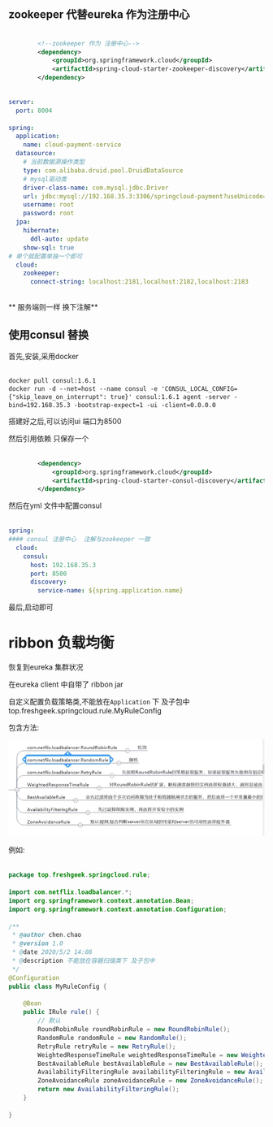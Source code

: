 


## zookeeper 代替eureka 作为注册中心



```xml

        <!--zookeeper 作为 注册中心-->
        <dependency>
            <groupId>org.springframework.cloud</groupId>
            <artifactId>spring-cloud-starter-zookeeper-discovery</artifactId>
        </dependency>

```

```yaml

server:
  port: 8004

spring:
  application:
    name: cloud-payment-service
  datasource:
    # 当前数据源操作类型
    type: com.alibaba.druid.pool.DruidDataSource
    # mysql驱动类
    driver-class-name: com.mysql.jdbc.Driver
    url: jdbc:mysql://192.168.35.3:3306/springcloud-payment?useUnicode=true&characterEncoding=UTF-8&useSSL=false&serverTimezone=GMT%2B8
    username: root
    password: root
  jpa:
    hibernate:
      ddl-auto: update
    show-sql: true
# 单个就配置单独一个即可
  cloud:
    zookeeper:
      connect-string: localhost:2181,localhost:2182,localhost:2183



```

** 服务端则一样 换下注解**

## 使用consul 替换 

首先,安装,采用docker

```shell

docker pull consul:1.6.1
docker run -d --net=host --name consul -e 'CONSUL_LOCAL_CONFIG={"skip_leave_on_interrupt": true}' consul:1.6.1 agent -server -bind=192.168.35.3 -bootstrap-expect=1 -ui -client=0.0.0.0

```

搭建好之后,可以访问ui 端口为8500


然后引用依赖 只保存一个
```xml

        <dependency>
            <groupId>org.springframework.cloud</groupId>
            <artifactId>spring-cloud-starter-consul-discovery</artifactId>
        </dependency>


```


然后在yml 文件中配置consul

```yaml

spring:
#### consul 注册中心  注解与zookeeper 一致
  cloud:
    consul:
      host: 192.168.35.3
      port: 8500
      discovery:
        service-name: ${spring.application.name}


```

最后,启动即可





# ribbon 负载均衡

恢复到eureka 集群状况

在eureka client 中自带了 ribbon jar 

自定义配置负载策略类,不能放在`Application` 下 及子包中
top.freshgeek.springcloud.rule.MyRuleConfig

包含方法:

![img/ribbon-rule.jpg](../img/ribbon-rule.jpg)


例如:
```java

package top.freshgeek.springcloud.rule;

import com.netflix.loadbalancer.*;
import org.springframework.context.annotation.Bean;
import org.springframework.context.annotation.Configuration;

/**
 * @author chen.chao
 * @version 1.0
 * @date 2020/5/2 14:08
 * @description 不能放在容器扫描类下 及子包中
 */
@Configuration
public class MyRuleConfig {

    @Bean
    public IRule rule() {
        // 默认
        RoundRobinRule roundRobinRule = new RoundRobinRule();
        RandomRule randomRule = new RandomRule();
        RetryRule retryRule = new RetryRule();
        WeightedResponseTimeRule weightedResponseTimeRule = new WeightedResponseTimeRule();
        BestAvailableRule bestAvailableRule = new BestAvailableRule();
        AvailabilityFilteringRule availabilityFilteringRule = new AvailabilityFilteringRule();
        ZoneAvoidanceRule zoneAvoidanceRule = new ZoneAvoidanceRule();
        return new AvailabilityFilteringRule();
    }

}
```


